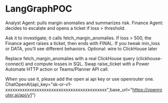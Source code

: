 # LangGraphPOC
Analyst Agent: pulls margin anomalies and summarizes risk. Finance Agent: decides to escalate and opens a ticket if loss > threshold.

Ask it to investigate; it calls fetch_margin_anomalies.
If loss > 500, the Finance agent raises a ticket, then ends with FINAL.
If you tweak min_loss or DATA, you’ll see different behaviors.
Optional: wire to ClickHouse later

Replace fetch_margin_anomalies with a real ClickHouse query (clickhouse-connect) and compute losses in SQL.
Swap raise_ticket with a Power Automate HTTP action or Teams/Planner API call.

When you use it, please add the open ai api key or use openrouter one. 
ChatOpenAI(api_key="sk-or-v1-xxxxxxxxxxxxxxxxxxxxxxxxxxxxxxxxxxxxxxxxxx",base_url="https://openrouter.ai/api/v1")
